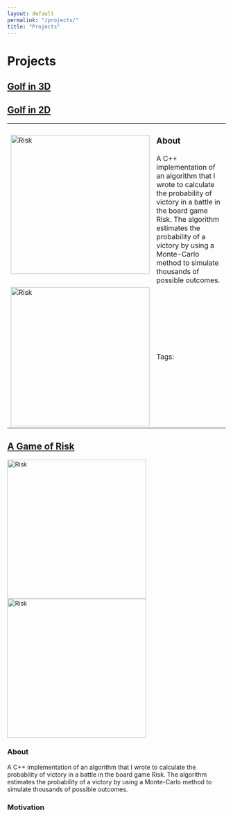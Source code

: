```yaml
---
layout: default
permalink: "/projects/"
title: "Projects"
---
```


Projects
========

<a href="https://azhb.github.io/projects/3DGolf"> Golf in 3D </a>
--------

<a href="https://azhb.github.io/projects/2DGolf"> Golf in 2D </a>
--------

<table>
  <tr>
    <td> <img src="../websiteRisk.jpg" alt="Risk" width="320"> </td>
    <td> <h3> About </h3>
         A C++ implementation of an algorithm that I wrote to calculate the probability of victory in a battle in the board game Risk. The algorithm estimates the                probability of a victory by using a Monte-Carlo method to simulate thousands of possible outcomes. 
    </td>
  </tr>
  <tr>
    <td> <img src="../websiteRiskC++.PNG" alt="Risk" width="320"> </td>
    <td> Tags: </td>
  </tr>
</table>

<a href="https://azhb.github.io/projects/risk"> A Game of Risk </a>
--------

<img src="../websiteRisk.jpg" alt="Risk" width="320">

<img src="../websiteRiskC++.PNG" alt="Risk" width="320">

### About
A C++ implementation of an algorithm that I wrote to calculate the probability of victory in a battle in the board game Risk. The algorithm estimates the probability of a victory by using a Monte-Carlo method to simulate thousands of possible outcomes.

### Motivation
